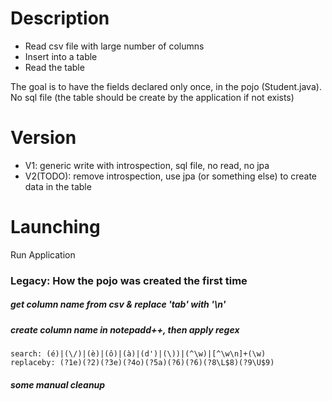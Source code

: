 # Description
- Read csv file with large number of columns
- Insert into a table 
- Read the table

The goal is to have the fields declared only once, in the pojo (Student.java). No sql file (the table should be create by the application if not exists)

# Version
- V1: generic write with introspection, sql file, no read, no jpa
- V2(TODO): remove introspection, use jpa (or something else) to create data in the table

# Launching
Run Application

### Legacy: How the pojo was created the first time
##### get column name from csv & replace 'tab' with '\n'
##### create column name in notepadd++, then apply regex
    search: (é)|(\/)|(è)|(ô)|(à)|(d')|(\))|(^\w)|[^\w\n]+(\w)
    replaceby: (?1e)(?2)(?3e)(?4o)(?5a)(?6)(?6)(?8\L$8)(?9\U$9)
##### some manual cleanup


